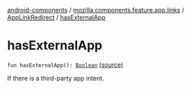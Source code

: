 [android-components](../../index.md) / [mozilla.components.feature.app.links](../index.md) / [AppLinkRedirect](index.md) / [hasExternalApp](./has-external-app.md)

# hasExternalApp

`fun hasExternalApp(): `[`Boolean`](https://kotlinlang.org/api/latest/jvm/stdlib/kotlin/-boolean/index.html) [(source)](https://github.com/mozilla-mobile/android-components/blob/master/components/feature/app-links/src/main/java/mozilla/components/feature/app/links/AppLinkRedirect.kt#L22)

If there is a third-party app intent.

